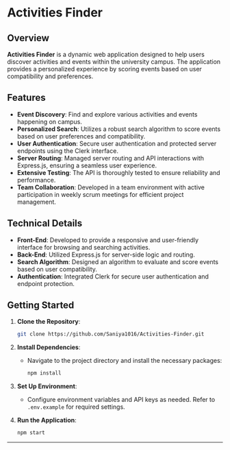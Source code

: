 # Activities Finder

## Overview

**Activities Finder** is a dynamic web application designed to help users discover activities and events within the university campus. The application provides a personalized experience by scoring events based on user compatibility and preferences.

## Features

- **Event Discovery**: Find and explore various activities and events happening on campus.
- **Personalized Search**: Utilizes a robust search algorithm to score events based on user preferences and compatibility.
- **User Authentication**: Secure user authentication and protected server endpoints using the Clerk interface.
- **Server Routing**: Managed server routing and API interactions with Express.js, ensuring a seamless user experience.
- **Extensive Testing**: The API is thoroughly tested to ensure reliability and performance.
- **Team Collaboration**: Developed in a team environment with active participation in weekly scrum meetings for efficient project management.

## Technical Details

- **Front-End**: Developed to provide a responsive and user-friendly interface for browsing and searching activities.
- **Back-End**: Utilized Express.js for server-side logic and routing.
- **Search Algorithm**: Designed an algorithm to evaluate and score events based on user compatibility.
- **Authentication**: Integrated Clerk for secure user authentication and endpoint protection.

## Getting Started

1. **Clone the Repository**:
   ```bash
   git clone https://github.com/Saniya1016/Activities-Finder.git
   ```

2. **Install Dependencies**:
   - Navigate to the project directory and install the necessary packages:
     ```bash
     npm install
     ```

3. **Set Up Environment**:
   - Configure environment variables and API keys as needed. Refer to `.env.example` for required settings.

4. **Run the Application**:
   ```bash
   npm start
   ```

---
